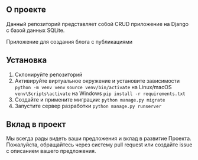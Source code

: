 ## О проекте

Данный репозиторий представляет собой CRUD приложение на Django с базой данных SQLite. 

Приложение для создания блога с публикациями

## Установка

1. Склонируйте репозиторий
2. Активируйте виртуальное окружение и установите зависимости
    `python -m venv venv`
    `source venv/bin/activate` на Linux/macOS
    `venv\Scripts\activate`  на Windows
    `pip install -r requirements.txt`
3. Создайте и примените миграции:
    `python manage.py migrate`
4. Запустите сервер разработки
    `python manage.py runserver`

## Вклад в проект

Мы всегда рады видеть ваши предложения и вклад в развитие Проекта. Пожалуйста, обращайтесь через систему pull request или создайте issue с описанием вашего предложения.
